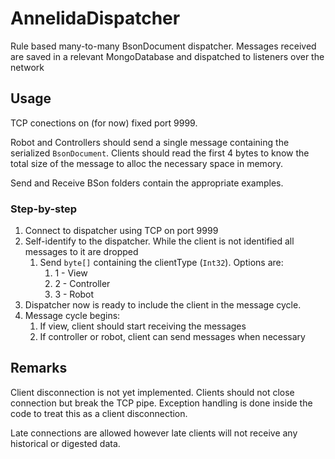 # AnnelidaDispatcher
Rule based many-to-many BsonDocument dispatcher. Messages received are saved in a relevant MongoDatabase and dispatched to listeners over the network

## Usage
TCP conections on (for now) fixed port 9999.

Robot and Controllers should send a single message containing the serialized `BsonDocument`. Clients should read the first 4 bytes to know the total size of the message to alloc the necessary space in memory.

Send and Receive BSon folders contain the appropriate examples.

### Step-by-step
1. Connect to dispatcher  using TCP on port 9999
2. Self-identify to the dispatcher. While the client is not identified all messages to it are dropped
   1. Send `byte[]` containing the clientType (`Int32`). Options are: 
      1. 1 - View
      2. 2 - Controller
      3. 3 - Robot
3. Dispatcher now is ready to include the client in the message cycle. 
4. Message cycle begins:
    1. If view, client should start receiving the messages
    2. If controller or robot, client can send messages when necessary


## Remarks
Client disconnection is not yet implemented. Clients should not close connection but break the TCP pipe. Exception handling is done inside the code to treat this as a client disconnection.

Late connections are allowed however late clients will not receive any historical or digested data. 